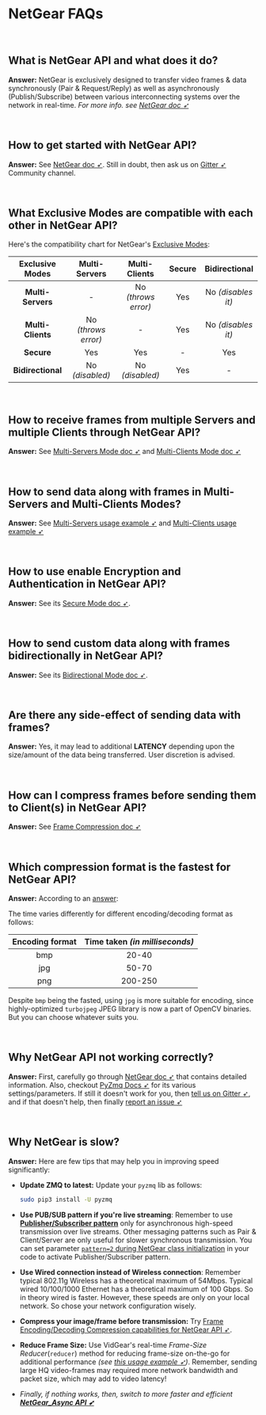 <!--
===============================================
vidgear library source-code is deployed under the Apache 2.0 License:

Copyright (c) 2019-2020 Abhishek Thakur(@abhiTronix) <abhi.una12@gmail.com>

Licensed under the Apache License, Version 2.0 (the "License");
you may not use this file except in compliance with the License.
You may obtain a copy of the License at

   http://www.apache.org/licenses/LICENSE-2.0

Unless required by applicable law or agreed to in writing, software
distributed under the License is distributed on an "AS IS" BASIS,
WITHOUT WARRANTIES OR CONDITIONS OF ANY KIND, either express or implied.
See the License for the specific language governing permissions and
limitations under the License.
===============================================
-->

# NetGear FAQs

&nbsp;

## What is NetGear API and what does it do?

**Answer:** NetGear is exclusively designed to transfer video frames & data synchronously (Pair & Request/Reply) as well as asynchronously (Publish/Subscribe) between various interconnecting systems over the network in real-time. _For more info. see [NetGear doc ➶](../../gears/netgear/overview/)_

&nbsp;

## How to get started with NetGear API?

**Answer:** See [NetGear doc ➶](../../gears/netgear/overview/). Still in doubt, then ask us on [Gitter ➶](https://gitter.im/vidgear/community) Community channel.

&nbsp;

## What Exclusive Modes are compatible with each other in NetGear API?

Here's the compatibility chart for NetGear's [Exclusive Modes](../../gears/netgear/overview/#exclusive-modes):


| Exclusive Modes | Multi-Servers | Multi-Clients | Secure | Bidirectional |
| :-------------: | :-----------: | :-----------: | :----: | :-----------: |
| **Multi-Servers** | - | No _(throws error)_ | Yes | No _(disables it)_ |
| **Multi-Clients** |  No _(throws error)_ | - | Yes | No _(disables it)_ |
| **Secure** | Yes | Yes | - | Yes |
| **Bidirectional** | No _(disabled)_ | No _(disabled)_ | Yes | - |

&nbsp;

## How to receive frames from multiple Servers and multiple Clients through NetGear API?

**Answer:** See [Multi-Servers Mode doc ➶](../../gears/netgear/advanced/multi_server/) and [Multi-Clients Mode doc ➶](../../gears/netgear/advanced/multi_client/)

&nbsp;

## How to send data along with frames in Multi-Servers and Multi-Clients Modes?

**Answer:** See [Multi-Servers usage example ➶](../../gears/netgear/advanced/multi_server/#using-multi-servers-mode-with-custom-data-transfer) and [Multi-Clients usage example ➶](../../gears/netgear/advanced/multi_client/#using-multi-clients-mode-with-custom-data-transfer)

&nbsp;

## How to use enable Encryption and Authentication in NetGear API?

**Answer:** See its [Secure Mode doc ➶](../../gears/netgear/advanced/secure_mode/).

&nbsp;

## How to send custom data along with frames bidirectionally in NetGear API?

**Answer:** See its [Bidirectional Mode doc ➶](../../gears/netgear/advanced/bidirectional_mode/).

&nbsp;

## Are there any side-effect of sending data with frames?

**Answer:** Yes, it may lead to additional **LATENCY** depending upon the size/amount of the data being transferred. User discretion is advised.

&nbsp;


## How can I compress frames before sending them to Client(s) in NetGear API?

**Answer:** See [Frame Compression doc ➶](../../gears/netgear/advanced/compression/)

&nbsp;

## Which compression format is the fastest for NetGear API?

**Answer:** According to an [answer](https://answers.opencv.org/question/207286/why-imencode-taking-so-long/?answer=211496#post-id-211496):

The time varies differently for different encoding/decoding format as follows:

| Encoding format | Time taken _(in milliseconds)_ |
| :---------: | :-------: |
| bmp | 20-40 |
| jpg | 50-70 |
| png | 200-250 | 

Despite `bmp` being the fasted, using `jpg` is more suitable for encoding, since highly-optimized `turbojpeg` JPEG library is now a part of OpenCV binaries. But you can choose whatever suits you.

&nbsp;

## Why NetGear API not working correctly?

**Answer:** First, carefully go through [NetGear doc ➶](../../gears/netgear/overview/) that contains detailed information. Also, checkout [PyZmq Docs ➶](https://zeromq.github.io/pyzmq/) for its various settings/parameters. If still it doesn't work for you, then [tell us on Gitter ➶](https://gitter.im/vidgear/community), and if that doesn't help, then finally [report an issue ➶](../../contribution/issue/)

&nbsp;

## Why NetGear is slow?

**Answer:** Here are few tips that may help you in improving speed significantly:

* **Update ZMQ to latest:** Update your `pyzmq` lib as follows:

    ```sh
    sudo pip3 install -U pyzmq
    ``` 

* **Use PUB/SUB pattern if you're live streaming**: Remember to use [**Publisher/Subscriber pattern**](https://learning-0mq-with-pyzmq.readthedocs.io/en/latest/pyzmq/patterns/pubsub.html) only for asynchronous high-speed transmission over live streams. Other messaging patterns such as Pair & Client/Server are only useful for slower synchronous transmission. You can set parameter [`pattern=2` during NetGear class initialization](../../gears/netgear/params/#pattern) in your code to activate Publisher/Subscriber pattern.

* **Use Wired connection instead of Wireless connection**: Remember typical 802.11g Wireless has a theoretical maximum of 54Mbps. Typical wired 10/100/1000 Ethernet has a theoretical maximum of 100 Gbps. So in theory wired is faster. However, these speeds are only on your local network. So chose your network configuration wisely.

* **Compress your image/frame before transmission:** Try [Frame Encoding/Decoding Compression capabilities for NetGear API ➶](../../gears/netgear/advanced/compression/).

* **Reduce Frame Size:** Use VidGear's real-time _Frame-Size Reducer_(`reducer`) method for reducing frame-size on-the-go for additional performance _(see [this usage example ➶](../../gears/netgear/advanced/bidirectional_mode/#using-bidirectional-mode-for-video-frames-transfer-with-frame-compression))_. Remember, sending large HQ video-frames may required more network bandwidth and packet size, which may add to video latency!

* _Finally, if nothing works, then, switch to more faster and efficient [**NetGear_Async API ➶**](../../gears/netgear_async/overview/)_


&nbsp;